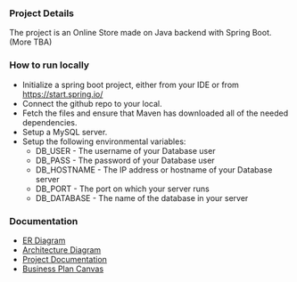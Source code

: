 ### Project Details
The project is an Online Store made on Java backend with Spring Boot. (More TBA)

### How to run locally 
* Initialize a spring boot project, either from your IDE or from https://start.spring.io/
* Connect the github repo to your local.
* Fetch the files and ensure that Maven has downloaded all of the needed dependencies. 
* Setup a MySQL server.
* Setup the following environmental variables:
    * DB_USER - The username of your Database user
    * DB_PASS - The password of your Database user
    * DB_HOSTNAME - The IP address or hostname of your Database server
    * DB_PORT - The port on which your server runs
    * DB_DATABASE - The name of the database in your server


### Documentation
- [ER Diagram](https://github.com/SlaviGetov/OnlineStore/blob/main/documentation/erd.png)
- [Architecture Diagram](https://github.com/SlaviGetov/OnlineStore/blob/main/documentation/architecture_diagram.jpg)
- [Project Documentation](https://github.com/SlaviGetov/OnlineStore/blob/main/documentation/Project_Documentation.pdf)
- [Business Plan Canvas](https://github.com/SlaviGetov/OnlineStore/blob/main/documentation/business%20model.png)
